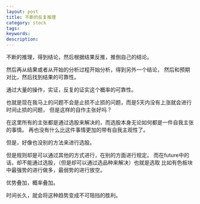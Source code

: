 ```yaml
---
layout: post
title: 不断的反复推理
category: stock
tags: 
keywords: 
description: 
---
```




不断的推理，得到结论，然后根据结果反推，推倒自己的结论。

然后再从结果或者从开始的分析过程开始分析，得到另外一个结论，
然后和预期对比，然后找到结果的可靠性。

通过大量的操作，实证，反复的证实这个概率的可靠性。

也就是现在我马上的问题不会是止损不止损的问题，而是5天内没有上涨就会进行时间止损的问题，
但是这样的自作主张好吗？

在这里所有的主张都是通过选股来解决的，而选股本身无论如何都是一件自我主张的事情。
再也没有什么比这件事情更加的带有自我主观性了。

但是，好像也没别的方法来进行选股。

但是规则却是可以通过其他的方式进行，在别的方面进行规定。
而在future中的话，却不能通过选股，（但是却可以通过选品种来解决）也就是选取
比如有色板块中最强势的进行做多，最弱势的进行放空。

优势叠加，概率叠加。

时间长久，就会将这种趋势变成不可阻挡的胜利。



